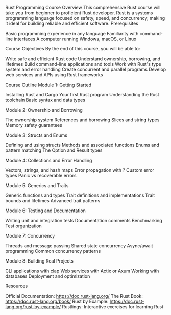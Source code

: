 Rust Programming Course
Overview
This comprehensive Rust course will take you from beginner to proficient Rust developer. Rust is a systems programming language focused on safety, speed, and concurrency, making it ideal for building reliable and efficient software.
Prerequisites

Basic programming experience in any language
Familiarity with command-line interfaces
A computer running Windows, macOS, or Linux

Course Objectives
By the end of this course, you will be able to:

Write safe and efficient Rust code
Understand ownership, borrowing, and lifetimes
Build command-line applications and tools
Work with Rust's type system and error handling
Create concurrent and parallel programs
Develop web services and APIs using Rust frameworks

Course Outline
Module 1: Getting Started

Installing Rust and Cargo
Your first Rust program
Understanding the Rust toolchain
Basic syntax and data types

Module 2: Ownership and Borrowing

The ownership system
References and borrowing
Slices and string types
Memory safety guarantees

Module 3: Structs and Enums

Defining and using structs
Methods and associated functions
Enums and pattern matching
The Option and Result types

Module 4: Collections and Error Handling

Vectors, strings, and hash maps
Error propagation with ?
Custom error types
Panic vs recoverable errors

Module 5: Generics and Traits

Generic functions and types
Trait definitions and implementations
Trait bounds and lifetimes
Advanced trait patterns

Module 6: Testing and Documentation

Writing unit and integration tests
Documentation comments
Benchmarking
Test organization

Module 7: Concurrency

Threads and message passing
Shared state concurrency
Async/await programming
Common concurrency patterns

Module 8: Building Real Projects

CLI applications with clap
Web services with Actix or Axum
Working with databases
Deployment and optimization

Resources

Official Documentation: https://doc.rust-lang.org/
The Rust Book: https://doc.rust-lang.org/book/
Rust by Example: https://doc.rust-lang.org/rust-by-example/
Rustlings: Interactive exercises for learning Rust
